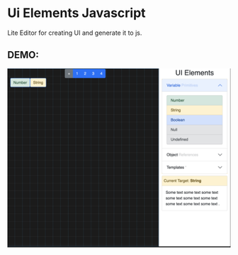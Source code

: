 # Ui Elements Javascript
Lite Editor for creating UI and generate it to js.

## **DEMO:**
![Web Editor look](./screenshot/pic1.png)